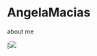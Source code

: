 # AngelaMacias
about me


[![](https://img.shields.io/badge/https://github.com/Tornasolholo/AngelaMacias/blob/main/Banner%20de%20LinkedIn%20Lugar%20de%20Trabajo%20Ordenado%20(2).png)

